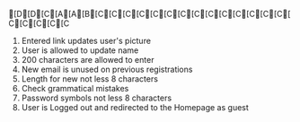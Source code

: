 [D[D[C[A[A[B[C[C[C[C[C[C[C[C[C[C[C[C[C[C[C[C[C[C[C
1. Entered link updates user's picture
2. User is allowed to update name
3. 200 characters are allowed to enter
4. New email is unused on previous registrations
5. Length for new not less 8 characters
6. Check grammatical mistakes
7. Password symbols not less 8 characters
8. User is Logged out and redirected to the Homepage as guest
